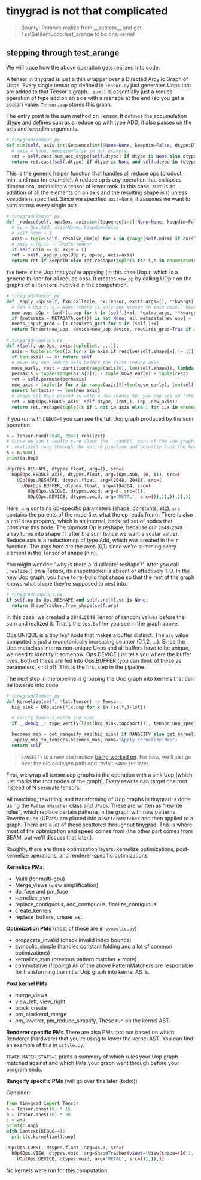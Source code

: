 # tinygrad is not that complicated
> Bounty:  Remove realize from \_\_setitem\_\_ and get TestSetitemLoop.test_arange to be one kernel

## stepping through test_arange
We will trace how the above operation gets realized into code:

A tensor in tinygrad is just a thin wrapper over a Directed Arcylic Graph of Uops. Every single tensor op defined in `Tensor.py` just generates Uops that are added to that Tensor's graph. `.sum()` is essentially just a reduce operation of type add on an axis with a reshape at the end (so you get a scalar) value. `Tensor.uop` stores this graph. 

The entry point is the sum method on Tensor. It defines the accumulation dtype and defines sum as a reduce op with type ADD; it also passes on the axis and keepdim arguments. 
```py
# tinygrad/Tensor.py
def sum(self, axis:int|Sequence[int]|None=None, keepdim=False, dtype:DTypeLike|None=None) -> Tensor:
  # axis = None, keepdim=False in our example
  ret = self.cast(sum_acc_dtype(self.dtype) if dtype is None else dtype)._reduce(Ops.ADD, axis, keepdim)
  return ret.cast(self.dtype) if dtype is None and self.dtype in (dtypes.float16, dtypes.bfloat16, *dtypes.fp8s) else ret
```

This is the generic helper function that handles all reduce ops (product, min, and max for example). A reduce op is any operation that collapses dimensions, producing a tensor of lower rank. In this case, sum is an addition of all the elements on an axis and the resulting shape is () unless keepdim is specified. Since we specified `axis=None`, it assumes we want to sum across every single axis.  
```py
# tinygrad/Tensor.py
def _reduce(self, op:Ops, axis:int|Sequence[int]|None=None, keepdim=False) -> Tensor:
  # op = Ops.Add, axis=None, keepdim=False
  # self.ndim = 2
  axis = tuple(self._resolve_dim(x) for x in (range(self.ndim) if axis is None else make_tuple(axis, 1)))
  # axis = (0,1) -- whole tensor
  if self.ndim == 0: axis = ()
  ret = self._apply_uop(UOp.r, op=op, axis=axis)
  return ret if keepdim else ret.reshape(tuple(s for i,s in enumerate(self.shape) if i not in axis))
```

`fxn` here is the Uop that you're applying (in this case Uop.r, which is a generic builder for all reduce ops). It creates `new_op` by calling UOp.r on the graphs of all tensors involved in the computation.
```py
# tinygrad/Tensor.py
def _apply_uop(self, fxn:Callable, *x:Tensor, extra_args=(), **kwargs) -> Tensor:
  # fxn = Uop.r, x = None (there is only one tensor in this case), kwargs includes op=Ops.Add, passed
  new_uop: UOp = fxn(*[t.uop for t in (self,)+x], *extra_args, **kwargs)
  if (metadata:=_METADATA.get()) is not None: all_metadata[new_uop] = (metadata,)
  needs_input_grad = [t.requires_grad for t in (self,)+x]
  return Tensor(new_uop, device=new_uop.device, requires_grad=True if any(needs_input_grad) else None if None in needs_input_grad else False)
```

```py
# tinygrad/uop/ops.py
def r(self, op:Ops, axis:tuple[int, ...]):
  axis = tuple(sorted([x for x in axis if resolve(self.shape[x] != 1)]))
  if len(axis) == 0: return self
  # move any non reduce axis before the first reduce axis
  move_early, rest = partition(range(axis[0], len(self.shape)), lambda i: i not in axis and resolve(self.shape[i] != 1))
  permaxis = tuple(range(axis[0])) + tuple(move_early) + tuple(rest)
  ret = self.permute(permaxis)
  new_axis = tuple([x for x in range(axis[0]+len(move_early), len(self.shape)) if resolve(ret.shape[x] != 1)])
  assert len(axis) == len(new_axis)
  # wraps all Uops passed in with a new reduce op. you can see op (the old op) is the child here 
  ret = UOp(Ops.REDUCE_AXIS, self.dtype, (ret,), (op, new_axis))
  return ret.reshape(tuple([x if i not in axis else 1 for i,x in enumerate(self.shape)]))
```

If you run with `DEBUG=4` you can see the full Uop graph produced by the sum operation.
```py
a = Tensor.rand(2048, 2048).realize()
# Since we don't really care about the `.rand()` part of the Uop graph, we realize the tensor so it just appears as a buffer to the next operation.
# .realize() runs through the entire pipeline and actually runs the kernel, leaving behind Uop.BUFFER in its place.
a = a.sum()
print(a.Uop)
```
```bash
UOp(Ops.RESHAPE, dtypes.float, arg=(), src=(
  UOp(Ops.REDUCE_AXIS, dtypes.float, arg=(Ops.ADD, (0, 1)), src=(
    UOp(Ops.RESHAPE, dtypes.float, arg=(2048, 2048), src=(
      UOp(Ops.BUFFER, dtypes.float, arg=4194304, src=(
        UOp(Ops.UNIQUE, dtypes.void, arg=8, src=()),
        UOp(Ops.DEVICE, dtypes.void, arg='METAL', src=()),)),)),)),))
```
Here, `arg` contains op-specific parameters (shape, constants, etc), `src` contains the parents of the node (i.e. what the op reads from). There is also a `children` property, which is an internal, back-ref set of nodes that *consume* this node. The topmost Op is reshape, because our `2048x2048` array turns into shape `()` after the sum (since we want a scalar value). Reduce axis is a reduction op of type Add, which was created in the `r` function. The args here are the axes (0,1) since we're summing every element in the Tensor of shape (n,n). 

You might wonder: "why is there a 'duplicate' reshape?" After you call `.realize()` on a Tensor, its shapetracker is absent or effectively 1-D. In the new Uop graph, you have to re-build that shape so that the rest of the graph knows what shape they're supposed to nest into. 
```py
# tinygrad/uop/ops.py
if self.op is Ops.RESHAPE and self.src[0].st is None:
  return ShapeTracker.from_shape(self.arg)
```
In this case, we created a `2048x2048` Tensor of random values before the sum and realized it. That's the `Ops.Buffer` you see in the graph above.

Ops.UNIQUE is a tiny leaf node that makes a buffer distinct. The `arg` value computed is just a monotonically increasing counter (0,1,2, ...). Since the Uop metaclass interns non-unique Uops and all buffers have to be unique, we need to identify it somehow. Ops.DEVICE just tells you where the buffer lives. Both of these are fed into Ops.BUFFER (you can think of these as parameters, kind of). This is the first step in the pipeline. 

The next step in the pipeline is grouping the Uop graph into kernels that can be lowered into code:
```py
# tinygrad/Tensor.py
def kernelize(self, *lst:Tensor) -> Tensor:
  big_sink = UOp.sink(*[x.uop for x in (self,)+lst])

  # verify Tensors match the spec
  if __debug__: type_verify(list(big_sink.toposort()), tensor_uop_spec)

  becomes_map = get_rangeify_map(big_sink) if RANGEIFY else get_kernelize_map(big_sink)
  _apply_map_to_tensors(becomes_map, name="Apply Kernelize Map")
  return self
```
> `RANGEIFY` is a new abstraction [being worked on](https://x.com/__tinygrad__/status/1964037572503752910). For now, we'll just go over the old codegen path and revisit `RANGEIFY` later.

First, we wrap all tensor.uop graphs in the operation with a sink Uop (which just marks the root nodes of the graph). Every rewrite can target one root instead of N separate tensors. 

All matching, rewriting, and transforming of Uop graphs in tinygrad is done using the `PatternMatcher` class and `UPat`s. These are written as "rewrite rules", which replace certain patterns in the graph with new patterns. Rewrite rules (UPats) are placed into a `PatternMatcher` and then applied to a graph. There are a *lot* of these scattered throughout tinygrad. This is where most of the optimization and speed comes from (the other part comes from BEAM, but we'll discuss that later.). 

Roughly, there are three optimization layers: kernelize optimizations, post-kernelize operations, and renderer-specific optimizations. 

**Kernelize PMs**:
- Multi (for multi-gpu) 
- Merge_views (view simplification) 
- do_fuse and pm_fuse
- kernelize_sym 
- replace_contiguous, add_contiguous, finalize_contiguous
- create_kernels
- replace_buffers, create_ast

**Optimization PMs** (most of these are in `symbolic.py`)
- propagate_invalid (check invalid index bounds)
- symbolic_simple (handles constant folding and a lot of common optimizations) 
- kernalize_sym (previous pattern matcher + more)
- commutative (flipping)
All of the above PatternMatchers are responsible for transforming the initial Uop graph into kernel ASTs.

**Post kernel PMs** 
- merge_views 
- view_left, view_right
- block_create
- pm_blockend_merge
- pm_lowerer, pm_reduce_simplify, 
These run on the kernel AST.

**Renderer specific PMs** 
There are also PMs that run based on which Renderer (hardware) that you're using to lower the kernel AST. You can find an example of this in `cstyle.py`. 

`TRACK_MATCH_STATS=1` prints a summary of which rules your Uop graph matched against and which PMs your graph went through before your program ends.

**Rangeify specific PMs** (will go over this later (todo!)) 

Consider: 

```py
from tinygrad import Tensor
a = Tensor.ones(10) * 15
b = Tensor.ones(10) * 30 
c = a+b
print(c.uop)
with Context(DEBUG=4):
  print(c.kernelize().uop)  
```
```bash
UOp(Ops.CONST, dtypes.float, arg=45.0, src=(
  UOp(Ops.VIEW, dtypes.void, arg=ShapeTracker(views=(View(shape=(10,), strides=(0,), offset=0, mask=None, contiguous=False),)), src=(
    UOp(Ops.DEVICE, dtypes.void, arg='METAL', src=()),)),))
```
No kernels were run for this computation. 
